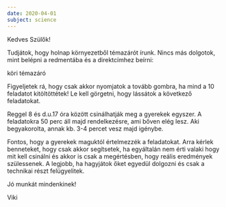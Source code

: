 ```yaml
---
date: 2020-04-01
subject: science
---
```


Kedves Szülők!

Tudjátok, hogy holnap környezetből témazárót írunk.
Nincs más dolgotok, mint belépni a  redmentába és a direktcímhez beírni:

köri témazáró

Figyeljetek rá, hogy csak akkor nyomjatok a tovább gombra, ha mind a 10 feladatot kitöltöttétek! Le kell görgetni, hogy lássátok a következő feladatokat.

Reggel 8 és d.u.17 óra között csinálhatják meg a gyerekek egyszer. A feladatokra 50 perc áll majd rendelkezésre, ami bőven elég lesz.
Aki begyakorolta, annak kb. 3-4 percet vesz majd igénybe.

Fontos, hogy a gyerekek maguktól értelmezzék a feladatokat. Arra kérlek benneteket, hogy csak akkor segítsetek, ha egyáltalán nem érti valaki hogy mit kell csinálni és akkor is csak a megértésben, hogy reális eredmények szülessenek. A legjobb, ha hagyjátok őket egyedül dolgozni és csak a technikai részt felügyelitek.

Jó munkát mindenkinek!

Viki
